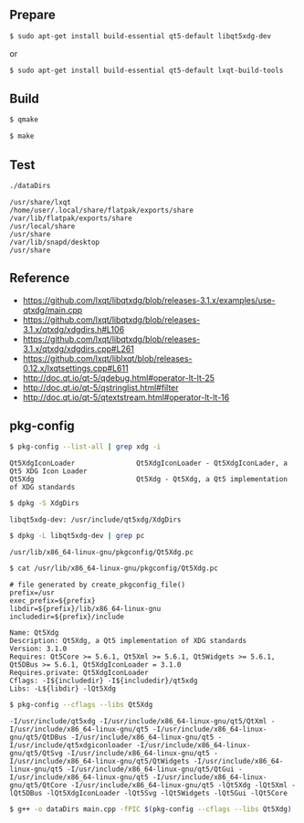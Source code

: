 

## Prepare

``` sh
$ sudo apt-get install build-essential qt5-default libqt5xdg-dev
```

or

``` sh
$ sudo apt-get install build-essential qt5-default lxqt-build-tools
```


## Build

``` sh
$ qmake
```

``` sh
$ make
```


## Test

``` sh
./dataDirs
```

```
/usr/share/lxqt
/home/user/.local/share/flatpak/exports/share
/var/lib/flatpak/exports/share
/usr/local/share
/usr/share
/var/lib/snapd/desktop
/usr/share
```

## Reference

* https://github.com/lxqt/libqtxdg/blob/releases-3.1.x/examples/use-qtxdg/main.cpp
* https://github.com/lxqt/libqtxdg/blob/releases-3.1.x/qtxdg/xdgdirs.h#L106
* https://github.com/lxqt/libqtxdg/blob/releases-3.1.x/qtxdg/xdgdirs.cpp#L261
* https://github.com/lxqt/liblxqt/blob/releases-0.12.x/lxqtsettings.cpp#L611
* http://doc.qt.io/qt-5/qdebug.html#operator-lt-lt-25
* http://doc.qt.io/qt-5/qstringlist.html#filter
* http://doc.qt.io/qt-5/qtextstream.html#operator-lt-lt-16


## pkg-config

``` sh
$ pkg-config --list-all | grep xdg -i
```

```
Qt5XdgIconLoader               Qt5XdgIconLoader - Qt5XdgIconLader, a Qt5 XDG Icon Loader
Qt5Xdg                         Qt5Xdg - Qt5Xdg, a Qt5 implementation of XDG standards
```


``` sh
$ dpkg -S XdgDirs
```

```
libqt5xdg-dev: /usr/include/qt5xdg/XdgDirs
```


``` sh
$ dpkg -L libqt5xdg-dev | grep pc
```

```
/usr/lib/x86_64-linux-gnu/pkgconfig/Qt5Xdg.pc
```

``` sh
$ cat /usr/lib/x86_64-linux-gnu/pkgconfig/Qt5Xdg.pc
```

```
# file generated by create_pkgconfig_file()
prefix=/usr
exec_prefix=${prefix}
libdir=${prefix}/lib/x86_64-linux-gnu
includedir=${prefix}/include

Name: Qt5Xdg
Description: Qt5Xdg, a Qt5 implementation of XDG standards
Version: 3.1.0
Requires: Qt5Core >= 5.6.1, Qt5Xml >= 5.6.1, Qt5Widgets >= 5.6.1, Qt5DBus >= 5.6.1, Qt5XdgIconLoader = 3.1.0
Requires.private: Qt5XdgIconLoader
Cflags: -I${includedir} -I${includedir}/qt5xdg
Libs: -L${libdir} -lQt5Xdg
```

``` sh
$ pkg-config --cflags --libs Qt5Xdg
```

```
-I/usr/include/qt5xdg -I/usr/include/x86_64-linux-gnu/qt5/QtXml -I/usr/include/x86_64-linux-gnu/qt5 -I/usr/include/x86_64-linux-gnu/qt5/QtDBus -I/usr/include/x86_64-linux-gnu/qt5 -I/usr/include/qt5xdgiconloader -I/usr/include/x86_64-linux-gnu/qt5/QtSvg -I/usr/include/x86_64-linux-gnu/qt5 -I/usr/include/x86_64-linux-gnu/qt5/QtWidgets -I/usr/include/x86_64-linux-gnu/qt5 -I/usr/include/x86_64-linux-gnu/qt5/QtGui -I/usr/include/x86_64-linux-gnu/qt5 -I/usr/include/x86_64-linux-gnu/qt5/QtCore -I/usr/include/x86_64-linux-gnu/qt5 -lQt5Xdg -lQt5Xml -lQt5DBus -lQt5XdgIconLoader -lQt5Svg -lQt5Widgets -lQt5Gui -lQt5Core
```


``` sh
$ g++ -o dataDirs main.cpp -fPIC $(pkg-config --cflags --libs Qt5Xdg)
```
